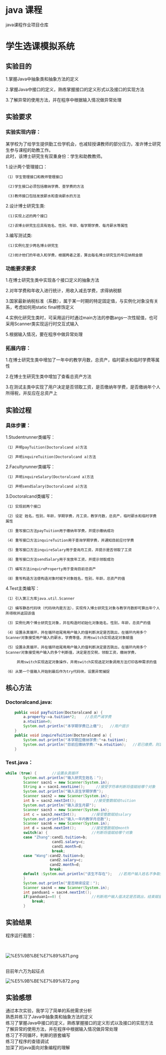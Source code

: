 # java 课程
java课程作业项目仓库


# 学生选课模拟系统


## 实验目的 


1.掌握Java中抽象类和抽象方法的定义

2.掌握Java中接口的定义，熟练掌握接口的定义形式以及接口的实现方法

3.了解异常的使用方法，并在程序中根据输入情况做异常处理



## 实验要求


### 实验实现内容：


某学校为了给学生提供勤工俭学机会，也减轻授课教师的部分压力，准许博士研究生参与课程的助教工作。<br>
此时，该博士研究生有双重身份：学生和助教教师。

1.设计两个管理接口：
    
    （1）学生管理接口和教师管理接口
  
     (2)学生接口必须包括缴纳学费、查学费的方法
  
     (3)教师接口包括发放薪水和查询薪水的方法

2.设计博士研究生类:

     (1)实现上述的两个接口
  
     (2)该博士研究生应具有姓名、性别、年龄、每学期学费、每月薪水等属性

3.编写测试类:

     (1)实例化至少两名博士研究生
  
     (2)统计他们的年收入和学费，根据两者之差，算出每名博士研究生的年应纳税金额
  
  
### 功能要求要求

 1.在博士研究生类中实现各个接口定义的抽象方法

 2.对年学费和年收入进行统计，用收入减去学费，求得纳税额

 3.国家最新纳税标准（系数），属于某一时期的特定固定值，与实例化对象没有关系，考虑如何用static  final修饰定义

 4.实例化研究生类时，可采用运行时通过main方法的参数args一次性赋值，也可采用Scanner类实现运行时交互式输入

 5.根据输入情况，要在程序中做异常处理
  
### 拓展内容：
  
 1.在博士研究生类中增加了一年中的教学月数，总资产，临时薪水和临时学费等属性
 
 2.在博士生研究生类中增加了查看总资产方法
 
 3.在测试主类中实现了用户决定是否领取工资，是否缴纳年学费，是否缴纳年个人所得税，并反应在总资产上
  
  
## 实验过程


### 具体步骤：


  1.Studentrunner类编写：
  
    （1）声明payTuition(Doctoralcand a)方法
    
    （2）声明inquireTuition(Doctoralcand a)方法
    
  2.Facultyrunner类编写：
  
    （1）声明inquireSalary(Doctoralcand a)方法
    
    （2）声明sendSalary(Doctoralcand a)方法
    
  3.Doctoralcand类编写：
  
    （1）实现前两个接口
    
    （2）设定 姓名，性别，年龄，学期学费，月工资，教学月数，总资产，临时薪水和临时学费 属性
    
    （3）重写接口方法payTuition用于缴纳年学费，并提示缴纳成功
    
    （4）重写接口方法inquireTuition用于查询学期学费，并通知目前应付学费
    
    （5）重写接口方法inquireSalary用于查询月工资，并提示是否领取了工资
    
    （6）重写接口方法sendSalary用于发放年工资，并提示领取成功
    
    （7）编写方法inquireProperty用于查询目前总资产
    
    （8）重写构造方法使构造对象时赋予对象姓名，性别，年龄，总资产的值
  
  4.Test主类编写：
  
    （1）引入第三方库java.util.Scanner
    
    （2）编写静态代码块（代码块内是方法），实现传入博士研究生对象与教学月数即可算出年个人所得税并返回该值
    
    （3）实例化两个博士研究生对象，并在构造时初始化对象姓名，性别，年龄，总资产的值
    
    （4）设置永真循环，并在循环结尾用用户输入的值判断决定是否跳出，在循环内用多个Scanner对象接受用户输入的薪水，学费等值，并用switch实现选定对象赋值
    
    （5）设置永真循环，并在循环结尾用用户输入的值判断决定是否跳出，在循环内用多个Scanner对象接受用户输入的多个判断值，决定是否交税，领取工资，缴纳学费，
    
         并用switch实现选定对象操作，并用switch实现选定对象调用方法打印各种需求的值
    
    （6）从第一个值输入开始到最后作为try代码块，设置异常捕捉
    
    
    


## 核心方法


### Doctoralcand.java:

```java
   	public void payTuition(Doctoralcand a) {
		a.property-=a.tuition*2;    //总资产减学费
		a.ntuition=0;
		System.out.println("本学期学费已上缴");   //用户提示
	}
	public void inquireTuition(Doctoralcand a) {
		System.out.println("本学期应缴纳学费:"+a.tuition);   
		System.out.println("目前应缴纳学费:"+a.ntuition);   //若已缴费，则显示零
	}
```

### Test.java：

```java
while (true) {       //设置永真循环
		System.out.println("输入研究生姓名：");
		Scanner sacn1 = new Scanner(System.in); 
		String a = sacn1.nextLine();     //接受字符串判断将值赋给哪个对象
		System.out.println("输入该生学期学费");
		Scanner sacn2 = new Scanner(System.in); 
		int b = sacn2.nextInt();        //接受整数赋给tuition
		System.out.println("输入该生月薪");
		Scanner sacn3 = new Scanner(System.in); 
		int c = sacn3.nextInt();       //接受整数赋给salary
		System.out.println("输入一年内教学月总数");
		Scanner sacn6 = new Scanner(System.in); 
		int d = sacn6.nextInt();       //接受整数赋给month
		switch(a) {                    //判断将值赋给哪个对象
		case "Zhang":cand1.tuition=b;
					 cand1.salary=c;
					 cand1.month=d;
					 break;
		case "Wang":cand2.tuition=b;
		 			cand2.salary=c;
		 			cand2.month=d;
		 			break;	
		default :System.out.println("该生不存在");   //若用户输入姓名不争取会返回提示
		}
		System.out.println("是否继续设定：");
		Scanner sacn4 = new Scanner(System.in); 
		int panduan1 = sacn4.nextInt(); 
		if(panduan1==0) {              //判断用户输入值决定是否跳出，结束赋值
			break;
		}
```
    
## 实验结果


程序运行截图：<br><br><br>

![%E5%9B%BE%E7%89%871.png](https://github.com/sans3174/javaExperiment4/blob/sans3174.GitHub.io/%E5%9B%BE%E7%89%871.png)

<br>
目前年六万为起征点
<br>

![%E5%9B%BE%E7%89%872.png](https://github.com/sans3174/javaExperiment4/blob/sans3174.GitHub.io/%E5%9B%BE%E7%89%872.png)


## 实验感想

通过本次实验，我学习了简单的系统需求分析<br>
熟悉并练习了Java中抽象类和抽象方法的定义<br>
练习了掌握Java中接口的定义，熟练掌握接口的定义形式以及接口的实现方法<br>
了解异常的使用方法，并在程序中根据输入情况做异常处理<br>
练习了不同循环，判断的嵌套编写<br>
练习了程序的查错调试<br>
加深了对java面向对象编程的理解<br>
